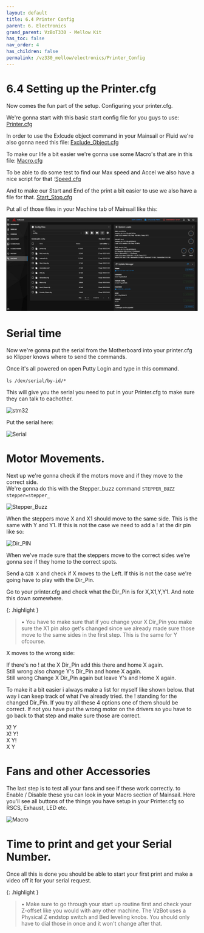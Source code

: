 ```yaml
---
layout: default
title: 6.4 Printer Config
parent: 6. Electronics
grand_parent: VzBoT330 - Mellow Kit
has_toc: false
nav_order: 4
has_children: false
permalink: /vz330_mellow/electronics/Printer_Config
---
```


# 6.4 Setting up the Printer.cfg

Now comes the fun part of the setup. Configuring your printer.cfg.

We're gonna start with this basic start config file for you guys to use:
[Printer.cfg](../../assets\images\manual\vz330_mellow\electronics\Printer_config\printer.cfg)

In order to use the Exlcude object command in your Mainsail or Fluid we're also gonna need this file: [Exclude_Object.cfg](../../assets/images/manual/vz235_printed/electronics/Printer_config/Exclude_Object.cfg)

To make our life a bit easier we're gonna use some Macro's that are in this file: [Macro.cfg](../../assets/images/manual/vz235_printed/electronics/Printer_config/Macro.cfg)

To be able to do some test to find our Max speed and Accel we also have a nice script for that :[Speed.cfg](../../assets/images/manual/vz235_printed/electronics/Printer_config/Speed.cfg)


And to make our Start and End of the print a bit easier to use we also have a file for that. [Start_Stop.cfg](../../assets/images/manual/vz235_printed/electronics/Printer_config/Start_Stop.cfg)

Put all of those files in your Machine tab of Mainsail like this:

![Machine](../../assets/images/manual/vz235_printed/electronics/Printer_config/Machine.PNG)


# Serial time

Now we're gonna put the serial from the Motherboard into your printer.cfg so Klipper knows where to send the commands.

Once it's all powered on open Putty Login and type in this command.

```ls /dev/serial/by-id/*```

This will give you the serial you need to put in your Printer.cfg to make sure they can talk to eachother.

![stm32](../../assets/images/manual/vz235_printed/electronics/Firmware/serial.PNG)

Put the serial here:

![Serial](../../assets/images/manual/vz235_printed/electronics/Printer_config/Serial.PNG)

# Motor Movements.

Next up we're gonna check if the motors move and if they move to the correct side.<br/>
We're gonna do this with the Stepper_buzz command ```STEPPER_BUZZ stepper=stepper_```<br/>

![Stepper_Buzz](../../assets/images/manual/vz235_printed/electronics/Printer_config/Stepper_Buzz.PNG)


When the steppers move X and X1 should move to the same side. This is the same with Y and Y1. If this is not the case we need to add a ! at the dir pin like so:<br/>

![Dir_PIN](../../assets/images/manual/vz235_printed/electronics/Printer_config/Dir_Pin.PNG)


When we've made sure that the steppers move to the correct sides we're gonna see if they home to the correct spots.

Send a ```G28 X``` and check if X moves to the Left. If this is not the case we're going have to play with the Dir_Pin.<br/>

Go to your printer.cfg and check what the Dir_Pin is for X,X1,Y,Y1. And note this down somewhere.

{: .highlight }
> &#8226; You have to make sure that if you change your X Dir_Pin you make sure the X1 pin also get's changed since we already made sure those move to the same sides in the first step. This is the same for Y ofcourse.

X moves to the wrong side:

If there's no ! at the X Dir_Pin add this there and home X again.<br/>
Still wrong also change Y's Dir_Pin and home X again.<br/>
Still wrong Change X Dir_Pin again but leave Y's and Home X again.<br/>


To make it a bit easier i always make a list for myself like shown below. that way i can keep track of what i've already tried. the ! standing for the changed Dir_Pin. If you try all these 4 options one of them should be correct. If not you have put the wrong motor on the drivers so you have to go back to that step and make sure those are correct.

X! Y<br/>
X! Y!<br/>
X Y!<br/>
X Y<br/>

# Fans and other Accessories

The last step is to test all your fans and see if these work correctly. to Enable / Disable these you can look in your Macro section of Mainsail. Here you'll see all buttons of the things you have setup in your Printer.cfg so RSCS, Exhaust, LED etc.

![Macro](../../assets/images/manual/vz235_printed/electronics/Printer_config/Macro.PNG)


# Time to print and get your Serial Number.

Once all this is done you should be able to start your first print and make a video off it for your serial request.


{: .highlight }
> &#8226; Make sure to go through your start up routine first and check your Z-offset like you would with any other machine. The VzBot uses a Physical Z endstop switch and Bed leveling knobs. You should only have to dial those in once and it won't change after that.